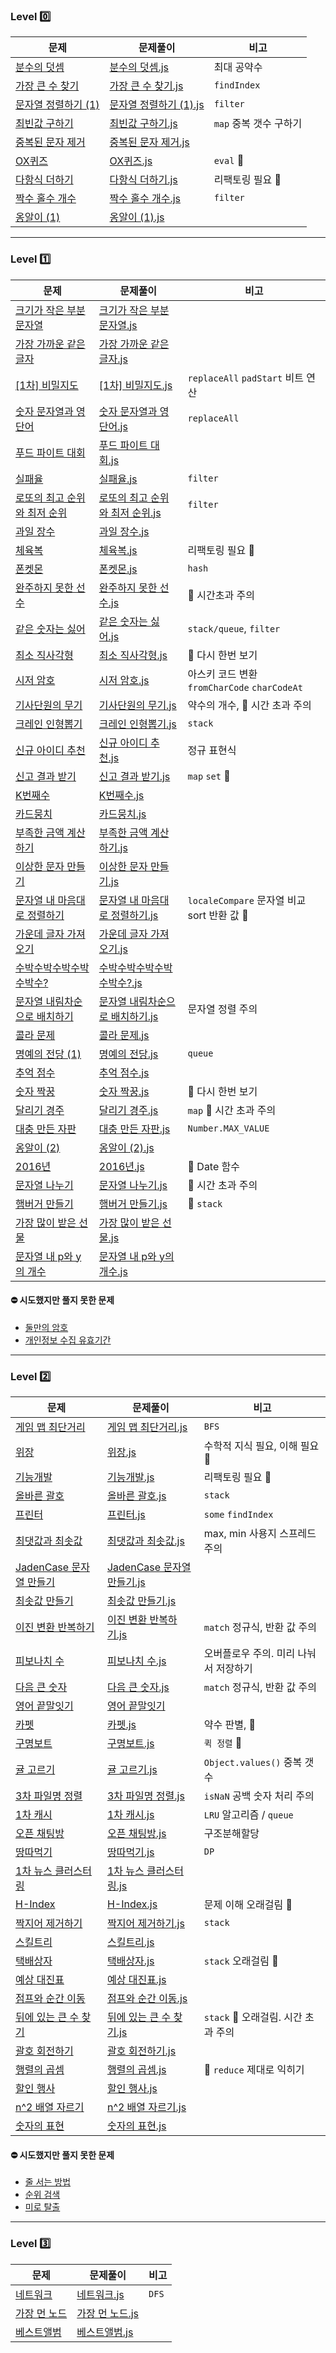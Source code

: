 ### Level 0️⃣

| 문제                                                                                                             | 문제풀이                                                                                                                                                             | 비고                   |
| ---------------------------------------------------------------------------------------------------------------- | -------------------------------------------------------------------------------------------------------------------------------------------------------------------- | ---------------------- |
| [분수의 덧셈](https://school.programmers.co.kr/learn/courses/30/lessons/120808)                                  | [분수의 덧셈.js](src/programmers/javascript/level0/분수의_덧셈.js)                                                                                                   | 최대 공약수            |
| [가장 큰 수 찾기](https://school.programmers.co.kr/learn/courses/30/lessons/120899)                              | [가장 큰 수 찾기.js](src/programmers/javascript/level0/가장_큰_수_찾기.js)                                                                                           | `findIndex`            |
| [문자열 정렬하기 (1)](https://school.programmers.co.kr/learn/courses/30/lessons/120850)                          | [문자열 정렬하기 (1).js](<src/programmers/javascript/level0/문자열_정렬하기_(1).js>)                                                                                 | `filter`               |
| [최빈값 구하기](https://school.programmers.co.kr/learn/courses/30/lessons/120812)                                | [최빈값 구하기.js](src/programmers/javascript/level0/최빈값_구하기.js)                                                                                               | `map` 중복 갯수 구하기 |
| [중복된 문자 제거](https://school.programmers.co.kr/learn/courses/30/lessons/120888?language=javascript)         | [중복된 문자 제거.js](src/programmers/javascript/level0/중복된_문자_제거.js)                                                                                         |
| [OX퀴즈](https://school.programmers.co.kr/learn/courses/30/lessons/120907)                                       | [OX퀴즈.js](src/programmers/javascript/level0/OX퀴즈.js)                                                                                                             | `eval` 📌              |
| [다항식 더하기](https://school.programmers.co.kr/learn/courses/30/lessons/120863)                                | [다항식 더하기.js](src/programmers/javascript/level0/다항식_더하기.js)                                                                                               | 리팩토링 필요 📌       |
| [짝수 홀수 개수](https://school.programmers.co.kr/learn/courses/30/lessons/120824)                               | [짝수 홀수 개수.js](src/programmers/javascript/level0/짝수_홀수_개수.js)                                                                                             | `filter`               |
| [옹알이 (1)](프로그래머스/lv0/120956.%E2%80%85%EC%98%B9%EC%95%8C%EC%9D%B4%E2%80%85%EF%BC%881%EF%BC%89/README.md) | [옹알이 (1).js](프로그래머스/lv0/120956.%E2%80%85%EC%98%B9%EC%95%8C%EC%9D%B4%E2%80%85%EF%BC%881%EF%BC%89/%EC%98%B9%EC%95%8C%EC%9D%B4%E2%80%85%EF%BC%881%EF%BC%89.js) |

---

### Level 1️⃣

| 문제                                                                                                                                                 | 문제풀이                                                                                                                                                                                                                        | 비고                                         |
| ---------------------------------------------------------------------------------------------------------------------------------------------------- | ------------------------------------------------------------------------------------------------------------------------------------------------------------------------------------------------------------------------------- | -------------------------------------------- |
| [크기가 작은 부분문자열](https://school.programmers.co.kr/learn/courses/30/lessons/147355)                                                           | [크기가 작은 부분문자열.js](src/programmers/javascript/level1/크기가_작은_부분문자열.js)                                                                                                                                        |
| [가장 가까운 같은 글자](https://school.programmers.co.kr/learn/courses/30/lessons/142086)                                                            | [가장 가까운 같은 글자.js](src/programmers/javascript/level1/가장_가까운_같은_글자.js)                                                                                                                                          |
| [[1차] 비밀지도](https://school.programmers.co.kr/learn/courses/30/lessons/17681)                                                                    | [[1차] 비밀지도.js](src/programmers/javascript/level1/1차_비밀_지도.js)                                                                                                                                                         | `replaceAll` `padStart` 비트 연산            |
| [숫자 문자열과 영단어](https://school.programmers.co.kr/learn/courses/30/lessons/81301)                                                              | [숫자 문자열과 영단어.js](src/programmers/javascript/level1/숫자_문자열과_영단어.js)                                                                                                                                            | `replaceAll`                                 |
| [푸드 파이트 대회](https://school.programmers.co.kr/learn/courses/30/lessons/134240)                                                                 | [푸드 파이트 대회.js](src/programmers/javascript/level1/푸드_파이트_대회.js)                                                                                                                                                    |
| [실패율](https://school.programmers.co.kr/learn/courses/30/lessons/42889?language=javascript)                                                        | [실패율.js](src/programmers/javascript/level1/실패율.js)                                                                                                                                                                        | `filter`                                     |
| [로또의 최고 순위와 최저 순위](https://school.programmers.co.kr/learn/courses/30/lessons/77484?language=javascript)                                  | [로또의 최고 순위와 최저 순위.js](src/programmers/javascript/level1/로또의_최고_순위와_최저_순위.js)                                                                                                                            | `filter`                                     |
| [과일 장수](https://school.programmers.co.kr/learn/courses/30/lessons/135808)                                                                        | [과일 장수.js](src/programmers/javascript/level1/과일_장수.js)                                                                                                                                                                  |
| [체육복](https://school.programmers.co.kr/learn/courses/30/lessons/42862#)                                                                           | [체육복.js](src/programmers/javascript/level1/체육복.js)                                                                                                                                                                        | 리팩토링 필요 📌                             |
| [폰켓몬](https://school.programmers.co.kr/learn/courses/30/lessons/1845?language=javascript)                                                         | [폰켓몬.js](src//programmers/javascript/level1/폰켓몬.js)                                                                                                                                                                       | `hash`                                       |
| [완주하지 못한 선수](프로그래머스/lv1/42576. 완주하지 못한 선수/README.md)                                                                           | [완주하지 못한 선수.js](프로그래머스/lv1/42576. 완주하지 못한 선수/완주하지 못한 선수.js)                                                                                                                                       | 📌 시간초과 주의                             |
| [같은 숫자는 싫어](프로그래머스/lv1/12906. 같은 숫자는 싫어/README.md)                                                                               | [같은 숫자는 싫어.js](프로그래머스/lv1/12906. 같은 숫자는 싫어/같은 숫자는 싫어.js)                                                                                                                                             | `stack/queue`, `filter`                      |
| [최소 직사각형](프로그래머스/lv1/86491. 최소직사각형/README.md)                                                                                      | [최소 직사각형.js](프로그래머스/lv1/86491. 최소직사각형/최소직사각형.js)                                                                                                                                                        | 📌 다시 한번 보기                            |
| [시저 암호](프로그래머스/lv1/12926. 시저 암호/README.md)                                                                                             | [시저 암호.js](프로그래머스/lv1/12926. 시저 암호/시저 암호.js)                                                                                                                                                                  | 아스키 코드 변환 `fromCharCode` `charCodeAt` |
| [기사단원의 무기](프로그래머스/unrated/136798. 기사단원의 무기/README.md)                                                                            | [기사단원의 무기.js](프로그래머스/unrated/136798. 기사단원의 무기/기사단원의 무기.js)                                                                                                                                           | 약수의 개수, 📌 시간 초과 주의               |
| [크레인 인형뽑기](프로그래머스/lv1/64061. 크레인 인형뽑기 게임/README.md)                                                                            | [크레인 인형뽑기.js](프로그래머스/lv1/64061. 크레인 인형뽑기 게임/크레인 인형뽑기 게임.js)                                                                                                                                      | `stack`                                      |
| [신규 아이디 추천](프로그래머스/lv1/72410. 신규 아이디 추천/README.md)                                                                               | [신규 아이디 추천.js](프로그래머스/lv1/72410. 신규 아이디 추천/신규 아이디 추천.js)                                                                                                                                             | 정규 표현식                                  |
| [신고 결과 받기](프로그래머스/lv1/92334. 신고 결과 받기/README.md)                                                                                   | [신고 결과 받기.js](프로그래머스/lv1/92334. 신고 결과 받기/신고 결과 받기.js)                                                                                                                                                   | `map` `set` 📌                               |
| [K번째수](프로그래머스/lv1/42748. K번째수/README.md)                                                                                                 | [K번째수.js](프로그래머스/lv1/42748. K번째수/K번째수.js)                                                                                                                                                                        |
| [카드뭉치](프로그래머스/unrated/159994. 카드 뭉치/README.md)                                                                                         | [카드뭉치.js](프로그래머스/unrated/159994. 카드 뭉치/카드 뭉치.js)                                                                                                                                                              |
| [부족한 금액 계산하기](프로그래머스/lv1/82612. 부족한 금액 계산하기/README.md)                                                                       | [부족한 금액 계산하기.js](프로그래머스/lv1/82612. 부족한 금액 계산하기/부족한 금액 계산하기.js)                                                                                                                                 |
| [이상한 문자 만들기](프로그래머스/lv1/12930. 이상한 문자 만들기/README.md)                                                                           | [이상한 문자 만들기.js](프로그래머스/lv1/12930. 이상한 문자 만들기/이상한 문자 만들기.js)                                                                                                                                       |
| [문자열 내 마음대로 정렬하기](프로그래머스/lv1/12915. 문자열 내 마음대로 정렬하기/README.md)                                                         | [문자열 내 마음대로 정렬하기.js](프로그래머스/lv1/12915. 문자열 내 마음대로 정렬하기/문자열 내 마음대로 정렬하기.js)                                                                                                            | `localeCompare` 문자열 비교 sort 반환 값 📌  |
| [가운데 글자 가져오기](프로그래머스/lv1/12903. 가운데 글자 가져오기/README.md)                                                                       | [가운데 글자 가져오기.js](프로그래머스/lv1/12903. 가운데 글자 가져오기/가운데 글자 가져오기.js)                                                                                                                                 |
| [수박수박수박수박수박수?](프로그래머스/lv1/12922. 수박수박수박수박수박수？/README.md)                                                                | [수박수박수박수박수박수?.js](프로그래머스/lv1/12922. 수박수박수박수박수박수？/수박수박수박수박수박수？.js)                                                                                                                      |
| [문자열 내림차순으로 배치하기](프로그래머스/lv1/12917. 문자열 내림차순으로 배치하기/README.md)                                                       | [문자열 내림차순으로 배치하기.js](프로그래머스/lv1/12917. 문자열 내림차순으로 배치하기/문자열 내림차순으로 배치하기.js)                                                                                                         | 문자열 정렬 주의                             |
| [콜라 문제](프로그래머스/unrated/132267.%E2%80%85%EC%BD%9C%EB%9D%BC%E2%80%85%EB%AC%B8%EC%A0%9C/README.md)                                            | [콜라 문제.js](프로그래머스/unrated/132267.%E2%80%85%EC%BD%9C%EB%9D%BC%E2%80%85%EB%AC%B8%EC%A0%9C/%EC%BD%9C%EB%9D%BC%E2%80%85%EB%AC%B8%EC%A0%9C.js)                                                                             |
| [명예의 전당 (1)](프로그래머스/unrated/138477.%E2%80%85%EB%AA%85%EC%98%88%EC%9D%98%E2%80%85%EC%A0%84%EB%8B%B9%E2%80%85%EF%BC%881%EF%BC%89/README.md) | [명예의 전당.js](프로그래머스/unrated/138477.%E2%80%85%EB%AA%85%EC%98%88%EC%9D%98%E2%80%85%EC%A0%84%EB%8B%B9%E2%80%85%EF%BC%881%EF%BC%89/%EB%AA%85%EC%98%88%EC%9D%98%E2%80%85%EC%A0%84%EB%8B%B9%E2%80%85%EF%BC%881%EF%BC%89.js) | `queue`                                      |
| [추억 점수](프로그래머스/unrated/176963.%E2%80%85%EC%B6%94%EC%96%B5%E2%80%85%EC%A0%90%EC%88%98/README.md)                                            | [추억 점수.js](프로그래머스/unrated/176963.%E2%80%85%EC%B6%94%EC%96%B5%E2%80%85%EC%A0%90%EC%88%98/%EC%B6%94%EC%96%B5%E2%80%85%EC%A0%90%EC%88%98.js)                                                                             |
| [숫자 짝꿍](프로그래머스/lv1/131128.%E2%80%85%EC%88%AB%EC%9E%90%E2%80%85%EC%A7%9D%EA%BF%8D/README.md)                                                | [숫자 짝꿍.js](프로그래머스/lv1/131128.%E2%80%85%EC%88%AB%EC%9E%90%E2%80%85%EC%A7%9D%EA%BF%8D/%EC%88%AB%EC%9E%90%E2%80%85%EC%A7%9D%EA%BF%8D.js)                                                                                 | 📌 다시 한번 보기                            |
| [달리기 경주](프로그래머스/unrated/178871.%E2%80%85%EB%8B%AC%EB%A6%AC%EA%B8%B0%E2%80%85%EA%B2%BD%EC%A3%BC/README.md)                                 | [달리기 경주.js](프로그래머스/unrated/178871.%E2%80%85%EB%8B%AC%EB%A6%AC%EA%B8%B0%E2%80%85%EA%B2%BD%EC%A3%BC/%EB%8B%AC%EB%A6%AC%EA%B8%B0%E2%80%85%EA%B2%BD%EC%A3%BC.js)                                                         | `map` 📌 시간 초과 주의                      |
| [대충 만든 자판](프로그래머스/unrated/160586.%E2%80%85%EB%8C%80%EC%B6%A9%E2%80%85%EB%A7%8C%EB%93%A0%E2%80%85%EC%9E%90%ED%8C%90/README.md)            | [대충 만든 자판.js](프로그래머스/unrated/160586.%E2%80%85%EB%8C%80%EC%B6%A9%E2%80%85%EB%A7%8C%EB%93%A0%E2%80%85%EC%9E%90%ED%8C%90/%EB%8C%80%EC%B6%A9%E2%80%85%EB%A7%8C%EB%93%A0%E2%80%85%EC%9E%90%ED%8C%90.js)                  | `Number.MAX_VALUE`                           |
| [옹알이 (2)](프로그래머스/1/133499.%E2%80%85%EC%98%B9%EC%95%8C%EC%9D%B4%E2%80%85%EF%BC%882%EF%BC%89/README.md)                                       | [옹알이 (2).js](프로그래머스/1/133499.%E2%80%85%EC%98%B9%EC%95%8C%EC%9D%B4%E2%80%85%EF%BC%882%EF%BC%89/%EC%98%B9%EC%95%8C%EC%9D%B4%E2%80%85%EF%BC%882%EF%BC%89.js)                                                              |
| [2016년](프로그래머스/1/12901.%E2%80%852016%EB%85%84/README.md)                                                                                      | [2016년.js](프로그래머스/1/12901.%E2%80%852016%EB%85%84/2016%EB%85%84.js)                                                                                                                                                       | 📌 Date 함수                                 |
| [문자열 나누기](프로그래머스/1/140108.%E2%80%85%EB%AC%B8%EC%9E%90%EC%97%B4%E2%80%85%EB%82%98%EB%88%84%EA%B8%B0/README.md)                            | [문자열 나누기.js](프로그래머스/1/140108.%E2%80%85%EB%AC%B8%EC%9E%90%EC%97%B4%E2%80%85%EB%82%98%EB%88%84%EA%B8%B0/%EB%AC%B8%EC%9E%90%EC%97%B4%E2%80%85%EB%82%98%EB%88%84%EA%B8%B0.js)                                           | 📌 시간 초과 주의                            |
| [햄버거 만들기](프로그래머스/1/133502.%E2%80%85%ED%96%84%EB%B2%84%EA%B1%B0%E2%80%85%EB%A7%8C%EB%93%A4%EA%B8%B0/README.md)                            | [햄버거 만들기.js](프로그래머스/1/133502.%E2%80%85%ED%96%84%EB%B2%84%EA%B1%B0%E2%80%85%EB%A7%8C%EB%93%A4%EA%B8%B0/%ED%96%84%EB%B2%84%EA%B1%B0%E2%80%85%EB%A7%8C%EB%93%A4%EA%B8%B0.js)                                           | 📌 `stack`                                   |
| [가장 많이 받은 선물](프로그래머스/1/258712. 가장 많이 받은 선물/README.md)                                                                          | [가장 많이 받은 선물.js](프로그래머스\1\258712. 가장 많이 받은 선물\가장 많이 받은 선물.js)                                                                                                                                    |                                              |
| [문자열 내 p와 y의 개수](프로그래머스\1\12916. 문자열 내 p와 y의 개수\README.md)                                                                     | [문자열 내 p와 y의 개수.js](프로그래머스\1\12916. 문자열 내 p와 y의 개수\문자열 내 p와 y의 개수.js)                                                                                                                             |                                              |

#### ⛔ 시도했지만 풀지 못한 문제

- [둘만의 암호](https://school.programmers.co.kr/learn/courses/30/lessons/155652)
- [개인정보 수집 유효기간](https://school.programmers.co.kr/learn/courses/30/lessons/150370)

---

### Level 2️⃣

| 문제                                                                                                                                                                                | 문제풀이                                                                                                                                                                                                                                                                                     | 비고                                  |
| ----------------------------------------------------------------------------------------------------------------------------------------------------------------------------------- | -------------------------------------------------------------------------------------------------------------------------------------------------------------------------------------------------------------------------------------------------------------------------------------------- | ------------------------------------- |
| [게임 맵 최단거리](https://school.programmers.co.kr/learn/courses/30/lessons/1844?language=javascript)                                                                              | [게임 맵 최단거리.js](src/programmers/javascript/level2/게임_맵_최단거리.js)                                                                                                                                                                                                                 | `BFS`                                 |
| [위장](프로그래머스/lv2/42578. 위장/README.md)                                                                                                                                      | [위장.js](프로그래머스/lv2/42578. 위장/위장.js)                                                                                                                                                                                                                                              | 수학적 지식 필요, 이해 필요 📌        |
| [기능개발](프로그래머스/lv2/42586. 기능개발/README.md)                                                                                                                              | [기능개발.js](프로그래머스/lv2/42586. 기능개발/기능개발.js)                                                                                                                                                                                                                                  | 리팩토링 필요 📌                      |
| [올바른 괄호](프로그래머스/lv2/12909. 올바른 괄호/README.md)                                                                                                                        | [올바른 괄호.js](프로그래머스/lv2/12909. 올바른 괄호/올바른 괄호.js)                                                                                                                                                                                                                         | `stack`                               |
| [프린터](프로그래머스/lv2/42587. 프린터/README.md)                                                                                                                                  | [프린터.js](프로그래머스/lv2/42587. 프린터/프린터.js)                                                                                                                                                                                                                                        | `some` `findIndex`                    |
| [최댓값과 최솟값](프로그래머스/lv2/12939. 최댓값과 최솟값/README.md)                                                                                                                | [최댓값과 최솟값.js](프로그래머스/lv2/12939. 최댓값과 최솟값/최댓값과 최솟값.js)                                                                                                                                                                                                             | max, min 사용지 스프레드 주의         |
| [JadenCase 문자열 만들기](프로그래머스/lv2/12951. JadenCase 문자열 만들기/README.md)                                                                                                | [JadenCase 문자열 만들기.js](프로그래머스/lv2/12951. JadenCase 문자열 만들기/JadenCase 문자열 만들기.js)                                                                                                                                                                                     |
| [최솟값 만들기](프로그래머스/lv2/12941. 최솟값 만들기/README.md)                                                                                                                    | [최솟값 만들기.js](프로그래머스/lv2/12941. 최솟값 만들기/최솟값 만들기.js)                                                                                                                                                                                                                   |
| [이진 변환 반복하기](프로그래머스/lv2/70129. 이진 변환 반복하기/README.md)                                                                                                          | [이진 변환 반복하기.js](프로그래머스/lv2/70129. 이진 변환 반복하기/이진 변환 반복하기.js)                                                                                                                                                                                                    | `match` 정규식, 반환 값 주의          |
| [피보나치 수](프로그래머스/lv2/12945. 피보나치 수/README.md)                                                                                                                        | [피보나치 수.js](프로그래머스/lv2/12945. 피보나치 수/피보나치 수.js)                                                                                                                                                                                                                         | 오버플로우 주의. 미리 나눠서 저장하기 |
| [다음 큰 숫자](프로그래머스/lv2/12911. 다음 큰 숫자/README.md)                                                                                                                      | [다음 큰 숫자.js](프로그래머스/lv2/12911. 다음 큰 숫자/다음 큰 숫자.js)                                                                                                                                                                                                                      | `match` 정규식, 반환 값 주의          |
| [영어 끝말잇기](프로그래머스/lv2/12981. 영어 끝말잇기/README.md)                                                                                                                    | [영어 끝말잇기](프로그래머스/lv2/12981. 영어 끝말잇기/영어 끝말잇기.js)                                                                                                                                                                                                                      |
| [카펫](프로그래머스/lv2/42842. 카펫/README.md)                                                                                                                                      | [카펫.js](프로그래머스/lv2/42842. 카펫/카펫.js)                                                                                                                                                                                                                                              | 약수 판별, 📌                         |
| [구명보트](프로그래머스/lv2/42885. 구명보트/README.md)                                                                                                                              | [구명보트.js](프로그래머스/lv2/42885. 구명보트/구명보트.js)                                                                                                                                                                                                                                  | `퀵 정렬` 📌                          |
| [귤 고르기](프로그래머스/unrated/138476. 귤 고르기/README.md)                                                                                                                       | [귤 고르기.js](프로그래머스/unrated/138476. 귤 고르기/귤 고르기.js)                                                                                                                                                                                                                          | `Object.values()` 중복 갯수           |
| [3차 파일명 정렬](프로그래머스/lv2/17686. ［3차］ 파일명 정렬/README.md)                                                                                                            | [3차 파일명 정렬.js](프로그래머스/lv2/17686. ［3차］ 파일명 정렬/［3차］ 파일명 정렬.js)                                                                                                                                                                                                     | `isNaN` 공백 숫자 처리 주의           |
| [1차 캐시](프로그래머스/lv2/17680. ［1차］ 캐시/README.md)                                                                                                                          | [1차 캐시.js](프로그래머스/lv2/17680. ［1차］ 캐시/［1차］ 캐시.js)                                                                                                                                                                                                                          | `LRU` 알고리즘 / `queue`              |
| [오픈 채팅방](프로그래머스/lv2/42888. 오픈채팅방/README.md)                                                                                                                         | [오픈 채팅방.js](프로그래머스/lv2/42888. 오픈채팅방/오픈채팅방.js)                                                                                                                                                                                                                           | 구조분해할당                          |
| [땅따먹기](프로그래머스/lv2/12913. 땅따먹기/README.md)                                                                                                                              | [땅따먹기.js](프로그래머스/lv2/12913. 땅따먹기/땅따먹기.js)                                                                                                                                                                                                                                  | `DP`                                  |
| [1차 뉴스 클러스터링](프로그래머스/lv2/17677. ［1차］ 뉴스 클러스터링/README.md)                                                                                                    | [1차 뉴스 클러스터링.js](프로그래머스/lv2/17677. ［1차］ 뉴스 클러스터링/［1차］ 뉴스 클러스터링.js)                                                                                                                                                                                         |
| [H-Index](프로그래머스/lv2/42747. H－Index/README.md)                                                                                                                               | [H-Index.js](프로그래머스/lv2/42747. H－Index/H－Index.js)                                                                                                                                                                                                                                   | 문제 이해 오래걸림 📌                 |
| [짝지어 제거하기](프로그래머스/lv2/12973. 짝지어 제거하기/README.md)                                                                                                                | [짝지어 제거하기.js](프로그래머스/lv2/12973. 짝지어 제거하기/짝지어 제거하기.js)                                                                                                                                                                                                             | `stack`                               |
| [스킬트리](프로그래머스/lv2/49993. 스킬트리/README.md)                                                                                                                              | [스킬트리.js](프로그래머스/lv2/49993. 스킬트리/스킬트리.js)                                                                                                                                                                                                                                  |
| [택배상자](프로그래머스/lv2/131704. 택배상자/README.md)                                                                                                                             | [택배상자.js](프로그래머스/lv2/131704. 택배상자/택배상자.js)                                                                                                                                                                                                                                 | `stack` 오래걸림 📌                   |
| [예상 대진표](프로그래머스/lv2/12985. 예상 대진표/README.md)                                                                                                                        | [예상 대진표.js](프로그래머스/lv2/12985. 예상 대진표/예상 대진표.js)                                                                                                                                                                                                                         |
| [점프와 순간 이동](프로그래머스/lv2/12980. 점프와 순간 이동/README.md)                                                                                                              | [점프와 순간 이동.js](프로그래머스/lv2/12980. 점프와 순간 이동/점프와 순간 이동.js)                                                                                                                                                                                                          |
| [뒤에 있는 큰 수 찾기](프로그래머스/unrated/154539.%E2%80%85%EB%92%A4%EC%97%90%E2%80%85%EC%9E%88%EB%8A%94%E2%80%85%ED%81%B0%E2%80%85%EC%88%98%E2%80%85%EC%B0%BE%EA%B8%B0/README.md) | [뒤에 있는 큰 수 찾기.js](프로그래머스/unrated/154539.%E2%80%85%EB%92%A4%EC%97%90%E2%80%85%EC%9E%88%EB%8A%94%E2%80%85%ED%81%B0%E2%80%85%EC%88%98%E2%80%85%EC%B0%BE%EA%B8%B0/%EB%92%A4%EC%97%90%E2%80%85%EC%9E%88%EB%8A%94%E2%80%85%ED%81%B0%E2%80%85%EC%88%98%E2%80%85%EC%B0%BE%EA%B8%B0.js) | `stack` 📌 오래걸림. 시간 초과 주의   |
| [괄호 회전하기](프로그래머스/lv2/76502.%E2%80%85%EA%B4%84%ED%98%B8%E2%80%85%ED%9A%8C%EC%A0%84%ED%95%98%EA%B8%B0/README.md)                                                          | [괄호 회전하기.js](프로그래머스/lv2/76502.%E2%80%85%EA%B4%84%ED%98%B8%E2%80%85%ED%9A%8C%EC%A0%84%ED%95%98%EA%B8%B0/%EA%B4%84%ED%98%B8%E2%80%85%ED%9A%8C%EC%A0%84%ED%95%98%EA%B8%B0.js)                                                                                                       |
| [행렬의 곱셈](프로그래머스/lv2/12949.%E2%80%85%ED%96%89%EB%A0%AC%EC%9D%98%E2%80%85%EA%B3%B1%EC%85%88/README.md)                                                                     | [행렬의 곱셈.js](프로그래머스/lv2/12949.%E2%80%85%ED%96%89%EB%A0%AC%EC%9D%98%E2%80%85%EA%B3%B1%EC%85%88/%ED%96%89%EB%A0%AC%EC%9D%98%E2%80%85%EA%B3%B1%EC%85%88.js)                                                                                                                           | 📌 `reduce` 제대로 익히기             |
| [할인 행사](프로그래머스/lv2/131127.%E2%80%85%ED%95%A0%EC%9D%B8%E2%80%85%ED%96%89%EC%82%AC/README.md)                                                                               | [할인 행사.js](프로그래머스/lv2/131127.%E2%80%85%ED%95%A0%EC%9D%B8%E2%80%85%ED%96%89%EC%82%AC/%ED%95%A0%EC%9D%B8%E2%80%85%ED%96%89%EC%82%AC.js)                                                                                                                                              |
| [n^2 배열 자르기](프로그래머스/lv2/131127.%E2%80%85%ED%95%A0%EC%9D%B8%E2%80%85%ED%96%89%EC%82%AC/README.md)                                                                         | [n^2 배열 자르기.js](프로그래머스/lv2/131127.%E2%80%85%ED%95%A0%EC%9D%B8%E2%80%85%ED%96%89%EC%82%AC/%ED%95%A0%EC%9D%B8%E2%80%85%ED%96%89%EC%82%AC.js)                                                                                                                                        |
| [숫자의 표현](프로그래머스/lv2/12924.%E2%80%85%EC%88%AB%EC%9E%90%EC%9D%98%E2%80%85%ED%91%9C%ED%98%84/README.md)                                                                     | [숫자의 표현.js](프로그래머스/lv2/12924.%E2%80%85%EC%88%AB%EC%9E%90%EC%9D%98%E2%80%85%ED%91%9C%ED%98%84/%EC%88%AB%EC%9E%90%EC%9D%98%E2%80%85%ED%91%9C%ED%98%84.js)                                                                                                                           |

#### ⛔ 시도했지만 풀지 못한 문제

- [줄 서는 방법](https://school.programmers.co.kr/learn/courses/30/lessons/12936)
- [순위 검색](https://school.programmers.co.kr/learn/courses/30/lessons/72412)
- [미로 탈출](https://school.programmers.co.kr/learn/courses/30/lessons/159993)

---

### Level 3️⃣

| 문제                                                                                                                      | 문제풀이                                                                                                                                                                              | 비고  |
| ------------------------------------------------------------------------------------------------------------------------- | ------------------------------------------------------------------------------------------------------------------------------------------------------------------------------------- | ----- |
| [네트워크](https://school.programmers.co.kr/learn/courses/30/lessons/43162)                                               | [네트워크.js](src/programmers/javascript/level3/네트워크.js)                                                                                                                          | `DFS` |
| [가장 먼 노드](프로그래머스/lv3/49189.%E2%80%85%EA%B0%80%EC%9E%A5%E2%80%85%EB%A8%BC%E2%80%85%EB%85%B8%EB%93%9C/README.md) | [가장 먼 노드.js](프로그래머스/lv3/49189.%E2%80%85%EA%B0%80%EC%9E%A5%E2%80%85%EB%A8%BC%E2%80%85%EB%85%B8%EB%93%9C/%EA%B0%80%EC%9E%A5%E2%80%85%EB%A8%BC%E2%80%85%EB%85%B8%EB%93%9C.js) |
| [베스트앨범](프로그래머스/3/42579.%E2%80%85%EB%B2%A0%EC%8A%A4%ED%8A%B8%EC%95%A8%EB%B2%94/README.md)                       | [베스트앨범.js](프로그래머스/3/42579.%E2%80%85%EB%B2%A0%EC%8A%A4%ED%8A%B8%EC%95%A8%EB%B2%94/%EB%B2%A0%EC%8A%A4%ED%8A%B8%EC%95%A8%EB%B2%94.js)                                         |
